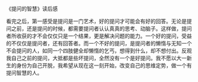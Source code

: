 《提问的智慧》读后感

看完之后，第一感受是提问是一门艺术，好的提问才可能会有好的回答。无论是提问之前，还是提问的时候，都需要提问者认认真真的思考、动脑子。这样做，提问者所收获的才不会仅仅只是一个结果，更是解决问题的能力。一个好的提问，受益的不仅仅是提问者，还有回答者。而一个不好的提问，是提问者的懒惰与无知一个不会提问的人，如同一个四肢健全却懒惰的乞丐，想得到什么，却不想付出。反观我自己之前的提问，大抵都是些坏提问，全然没有一个是好提问。我不愿以大一新生的身份为自己开脱，我希望从现在这一刻开始，改变自己的思维定势，做一个有提问智慧的人。

